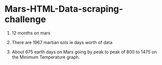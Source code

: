# Mars-HTML-Data-scraping-challenge
1. 12 months on mars

2. There are 1967 martian sols ie days worth of data

3. About 675 earth days on Mars going by peak to peak of 800 to 1475 on the Minimum Temperature graph. 

